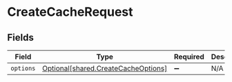 # CreateCacheRequest


## Fields

| Field                                                                            | Type                                                                             | Required                                                                         | Description                                                                      |
| -------------------------------------------------------------------------------- | -------------------------------------------------------------------------------- | -------------------------------------------------------------------------------- | -------------------------------------------------------------------------------- |
| `options`                                                                        | [Optional[shared.CreateCacheOptions]](../../models/shared/createcacheoptions.md) | :heavy_minus_sign:                                                               | N/A                                                                              |
